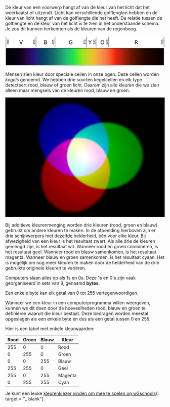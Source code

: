 De kleur van een voorwerp hangt af van de kleur van het licht dat het weerkaatst of uitzendt. Licht kan verschillende golflengten hebben en de kleur van licht hangt af van de golflengte die het heeft. De relatie tussen de golflengte en de kleur van het licht is te zien in het onderstaande schema. Je zou dit kunnen herkennen als de kleuren van de regenboog.

![Zichtbare spectrum](images/linear-visible-spectrum.png)

Mensen zien kleur door speciale cellen in onze ogen. Deze cellen worden *kegels* genoemd. We hebben drie soorten kegelcellen en elk type detecteert rood, blauw of groen licht. Daarom zijn alle kleuren die we zien alleen maar mengsels van de kleuren rood, blauw en groen.

![Additieve kleurmenging](images/additive-colour-mixing.png)

Bij additieve kleurenmenging worden drie kleuren (rood, groen en blauw) gebruikt om andere kleuren te maken. In de afbeelding hierboven zijn er drie schijnwerpers met dezelfde helderheid, één voor elke kleur. Bij afwezigheid van een kleur is het resultaat zwart. Als alle drie de kleuren gemengd zijn, is het resultaat wit. Wanneer rood en groen combineren, is het resultaat geel. Wanneer rood en blauw samenkomen, is het resultaat magenta. Wanneer blauw en groen samenkomen, is het resultaat cyaan. Het is mogelijk om nog meer kleuren te maken door de helderheid van de drie gebruikte originele kleuren te variëren.

Computers slaan alles op als 1s en 0s. Deze 1s en 0's zijn vaak georganiseerd in sets van 8, genaamd **bytes**.

Een enkele byte kan elk getal van 0 tot 255 vertegenwoordigen.

Wanneer we een kleur in een computerprogramma willen weergeven, kunnen we dit doen door de hoeveelheden rood, blauw en groen te definiëren waaruit die kleur bestaat. Deze bedragen worden meestal opgeslagen als een enkele byte en dus als een getal tussen 0 en 255.

Hier is een tabel met enkele kleurwaarden:

| Rood | Groen | Blauw | Kleur   |
| ---- | ----- | ----- | ------- |
| 255  | 0     | 0     | Rood    |
| 0    | 255   | 0     | Groen   |
| 0    | 0     | 255   | Blauw   |
| 255  | 255   | 0     | Geel    |
| 255  | 0     | 255   | Magenta |
| 0    | 255   | 255   | Cyan    |

Je kunt een leuke [kleurenkiezer vinden om mee te spelen op w3schools](https://www.w3schools.com/colors/colors_rgb.asp){: target = "_ blank"}.